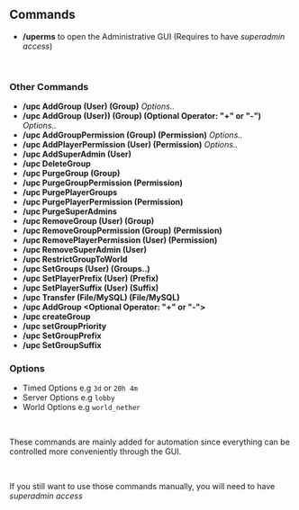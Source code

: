 ## Commands

* **/uperms** to open the Administrative GUI
  (Requires to have *superadmin access*)
  
<br />

### Other Commands
* **/upc AddGroup (User) (Group)** *Options..*
* **/upc AddGroup (User)) (Group) (Optional Operator: "+" or "-")** *Options..*
* **/upc AddGroupPermission (Group) (Permission)** *Options..*
* **/upc AddPlayerPermission (User) (Permission)** *Options..*
* **/upc AddSuperAdmin (User)**
* **/upc DeleteGroup <Group>**
* **/upc PurgeGroup (Group)**
* **/upc PurgeGroupPermission (Permission)**
* **/upc PurgePlayerGroups <User>**
* **/upc PurgePlayerPermission (Permission)**
* **/upc PurgeSuperAdmins**
* **/upc RemoveGroup (User) (Group)**
* **/upc RemoveGroupPermission (Group) (Permission)**
* **/upc RemovePlayerPermission (User) (Permission)**
* **/upc RemoveSuperAdmin (User)**
* **/upc RestrictGroupToWorld <World>**
* **/upc SetGroups (User) (Groups..)**
* **/upc SetPlayerPrefix (User) (Prefix)**
* **/upc SetPlayerSuffix (User) (Suffix)**
* **/upc Transfer (File/MySQL) (File/MySQL)**
* **/upc AddGroup <Player> <Group> <Optional Operator: "+" or "-"> <Time>**
* **/upc createGroup <groupName>**
* **/upc setGroupPriority <Group> <Priority>**
* **/upc SetGroupPrefix <Group> <Prefix>**
* **/upc SetGroupSuffix <Group> <Suffix>**

### Options
* Timed Options e.g ``3d`` or ``20h 4m``
* Server Options e.g ``lobby``
* World Options e.g ``world_nether``

<br />

These commands are mainly added for automation since everything can be controlled more conveniently through the GUI.

<br>

If you still want to use those commands manually, you will need to have *superadmin access*
